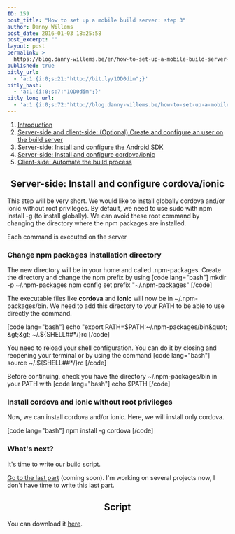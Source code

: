 ```yaml
---
ID: 159
post_title: "How to set up a mobile build server: step 3"
author: Danny Willems
post_date: 2016-01-03 18:25:58
post_excerpt: ""
layout: post
permalink: >
  https://blog.danny-willems.be/en/how-to-set-up-a-mobile-build-server-step-3/
published: true
bitly_url:
  - 'a:1:{i:0;s:21:"http://bit.ly/1OD0dim";}'
bitly_hash:
  - 'a:1:{i:0;s:7:"1OD0dim";}'
bitly_long_url:
  - 'a:1:{i:0;s:72:"http://blog.danny-willems.be/how-to-set-up-a-mobile-build-server-step-3/";}'
---
```


<ol>
	<li><a href="http://blog.danny-willems.be/how-to-set-up-a-mobile-build-server/">Introduction</a></li>
	<li><a href="http://blog.danny-willems.be/how-to-set-up-a-mobile-build-server-step-1/">Server-side and client-side: (Optional) Create and configure an user on the build server</a></li>
	<li><a href="http://blog.danny-willems.be/how-to-set-up-a-mobile-build-server-step-2/">Server-side: Install and configure the Android SDK</a></li>
	<li><a href="http://blog.danny-willems.be/how-to-set-up-a-mobile-build-server-step-3/">Server-side: Install and configure cordova/ionic</a></li>
	<li><a href="http://blog.danny-willems.be/how-to-set-up-a-mobile-build-server-step-4/">Client-side: Automate the build process</a></li>
</ol>

<h2 style="text-align: center">Server-side: Install and configure cordova/ionic</h2>

This step will be very short. We would like to install globally cordova and/or
ionic without root privileges. By default, we need to use sudo with npm install
-g (to install globally). We can avoid these root command by changing the
directory where the npm packages are installed.

<div>Each command is executed on the server</div>

<h3>Change npm packages installation directory</h3>

The new directory will be in your home and called .npm-packages. Create the
directory and change the npm prefix by using [code lang="bash"] mkdir -p
~/.npm-packages npm config set prefix &quot;~/.npm-packages&quot; [/code]

The executable files like <strong>cordova</strong> and <strong>ionic</strong>
will now be in ~/.npm-packages/bin. We need to add this directory to your PATH
to be able to use directly the command.

[code lang="bash"] echo &quot;export
PATH=$PATH:~/.npm-packages/bin&quot; &gt;&gt; ~/.${SHELL##\*/}rc [/code]

You need to reload your shell configuration. You can do it by closing and
reopening your terminal or by using the command [code lang="bash"] source
~/.${SHELL##\*/}rc [/code]

Before continuing, check you have the directory ~/.npm-packages/bin in your PATH
with [code lang="bash"] echo $PATH [/code]

<h3>Install cordova and ionic without root privileges</h3>

Now, we can install cordova and/or ionic. Here, we will install only cordova.

[code lang="bash"] npm install -g cordova [/code]

<h3>What's next?</h3>

It's time to write our build script.

<span class="dashicons dashicons-arrow-right-alt"></span><a href="http://blog.danny-willems.be/how-to-set-up-a-mobile-build-server-step-4/">Go
to the last part</a> (coming soon). I'm working on several projects now, I don't
have time to write this last part.

<h2 style="text-align: center">Script</h2>

You can download it
<a href="http://blog.danny-willems.be/download/script-how-to-set-up-a-mobile-build-server-step-3/">here</a>.
